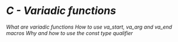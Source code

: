 # *C - Variadic functions*
*What are variadic functions*
*How to use va_start, va_arg and va_end macros*
*Why and how to use the const type qualifier*
